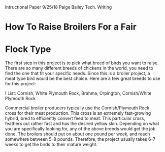 Intructional Paper
9/25/18
Paige Bailey
Tech. Writing

# How To Raise Broilers For a Fair

# Flock Type
The first step in this project is to pick what breed of birds you want to raise. There are so many different breeds of chickens in the world, you need to find the one that fit your specific needs. Since this is a broiler project, a meat type bird would be the best choice. Here are a few great breeds to use for this project: 

! List:  Cornish, White Plymouth Rock, Brahma, Orpington, Cornish/White Plymouth Rock 
 
Commercial broiler producers typically use the Cornish/Plymouth Rock cross for their meat production. This cross is an extremely fast-growing hybrid, bred to efficiently convert feed to meat. This particular cross, feathers out rather fast and has the desired yellow skin. Depending on what you are specifically looking for, any of the above breeds would get the job done. The broilers should put on about one pound per week, and reach somewhere between 5-8 pounds. Therefore, the project usually takes 6-7 weeks to get the birds to their mature weight.  
